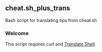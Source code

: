 ## cheat.sh_plus_trans

Bash script for translating tips from cheat.sh

### Welcome

This script requires curl and [Translate Shell](https://github.com/soimort/translate-shell).
